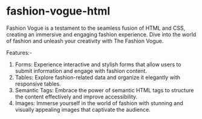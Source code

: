 # fashion-vogue-html
Fashion Vogue is a testament to the seamless fusion of HTML and CSS, creating an immersive and engaging fashion experience. Dive into the world of fashion and unleash your creativity with The Fashion Vogue.

Features:-
1. Forms: Experience interactive and stylish forms that allow users to submit information and engage with fashion content.
2. Tables: Explore fashion-related data and organize it elegantly with responsive tables.
3. Semantic Tags: Embrace the power of semantic HTML tags to structure the content effectively and improve accessibility.
4. Images: Immerse yourself in the world of fashion with stunning and visually appealing images that captivate the audience.
